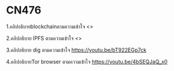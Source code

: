 # CN476

1.คลิปอธิบายblockchainตามความเข้าใจ
<>

2.คลิปอธิบาย IPFS ตามความเข้าใจ 
<>

3.คลิปอธิบาย dig ตามความเข้าใจ
<https://youtu.be/bT922EGp7ck>

4.คลิปอธิบายTor browser ตามความเข้าใจ
<https://youtu.be/4bSEQJaQ_x0>
